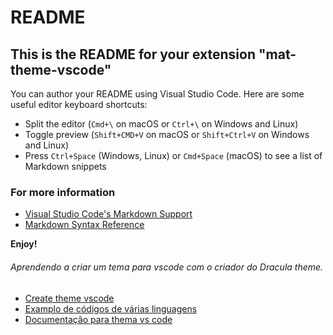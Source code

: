 # README
## This is the README for your extension "mat-theme-vscode"
You can author your README using Visual Studio Code.  Here are some useful editor keyboard shortcuts:

* Split the editor (`Cmd+\` on macOS or `Ctrl+\` on Windows and Linux)
* Toggle preview (`Shift+CMD+V` on macOS or `Shift+Ctrl+V` on Windows and Linux)
* Press `Ctrl+Space` (Windows, Linux) or `Cmd+Space` (macOS) to see a list of Markdown snippets

### For more information
* [Visual Studio Code's Markdown Support](http://code.visualstudio.com/docs/languages/markdown)
* [Markdown Syntax Reference](https://help.github.com/articles/markdown-basics/)

**Enjoy!**

###### Aprendendo a criar um tema para vscode com o criador do Dracula theme.

* [Create theme vscode](https://www.youtube.com/watch?v=FeApSxfazVg&t=651s)
* [Examplo de códigos de várias linguagens](https://github.com/dracula/template)
* [Documentação para thema vs code](https://code.visualstudio.com/api/references/theme-color)